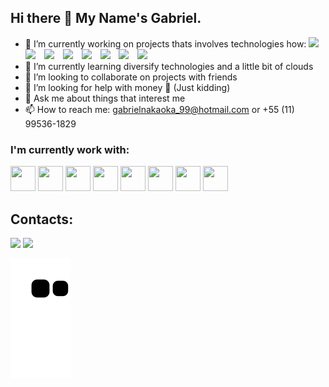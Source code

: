 ## Hi there 👋 My Name's Gabriel.

- 🔭 I’m currently working on projects thats involves technologies how: 
            <img src="https://cdn.jsdelivr.net/gh/devicons/devicon/icons/flutter/flutter-original.svg" width="20" style="padding-right: 10px;" />
            <img src="https://cdn.jsdelivr.net/gh/devicons/devicon/icons/react/react-original-wordmark.svg" width="20" style="padding-right: 10px;" />
            <img src="https://cdn.jsdelivr.net/gh/devicons/devicon/icons/nodejs/nodejs-original.svg" width="20" style="padding-right: 10px;" />
            <img src="https://cdn.jsdelivr.net/gh/devicons/devicon/icons/python/python-original.svg" width="20" style="padding-right: 10px;" />
            <img src="https://cdn.jsdelivr.net/gh/devicons/devicon/icons/nextjs/nextjs-line.svg" width="20" style="padding-right: 10px;" />
            <img src="https://cdn.jsdelivr.net/gh/devicons/devicon/icons/bash/bash-original.svg" width="20" style="padding-right: 10px;" />
            <img src="https://cdn.jsdelivr.net/gh/devicons/devicon/icons/git/git-original.svg" width="20" style="padding-right: 10px;" />
            <img src="https://cdn.jsdelivr.net/gh/devicons/devicon/icons/github/github-original.svg" width="20" style="padding-right: 10px;" />
- 🌱 I’m currently learning diversify technologies and a little bit of clouds
- 👯 I’m looking to collaborate on projects with friends
- 🤔 I’m looking for help with money 💸 (Just kidding)
- 💬 Ask me about things that interest me
- 📫 How to reach me: gabrielnakaoka_99@hotmail.com or +55 (11) 99536-1829


### I'm currently work with:

<img src="https://cdn.jsdelivr.net/gh/devicons/devicon/icons/react/react-original.svg" width="40" height="40" /> <img src="https://cdn.jsdelivr.net/gh/devicons/devicon/icons/nodejs/nodejs-original.svg" width="40" height="40" /> <img src="https://cdn.jsdelivr.net/gh/devicons/devicon/icons/nextjs/nextjs-original.svg" width="40" height="40" /> <img src="https://cdn.jsdelivr.net/gh/devicons/devicon/icons/nestjs/nestjs-plain.svg" width="40" height="40" /> <img src="https://cdn.jsdelivr.net/gh/devicons/devicon/icons/mysql/mysql-original.svg" width="40" height="40" /> <img src="https://cdn.jsdelivr.net/gh/devicons/devicon/icons/git/git-original.svg" width="40" height="40" /> <img src="https://cdn.jsdelivr.net/gh/devicons/devicon/icons/github/github-original.svg" width="40" height="40" /> <img src="https://cdn.jsdelivr.net/gh/devicons/devicon/icons/googlecloud/googlecloud-original.svg" width="40" height="40" />

## Contacts:

<div>
<a href = "mailto:contato@gabrielnakaoka_99@hotmail.com"><img src="https://img.shields.io/badge/Gmail-D14836?style=for-the-badge&logo=gmail&logoColor=white" target="_blank"></a>
<a href="https://www.linkedin.com/in/gabriel-nakaoka" target="_blank"><img src="https://img.shields.io/badge/-LinkedIn-%230077B5?style=for-the-badge&logo=linkedin&logoColor=white" target="_blank"></a>   
</div>

![Snake animation](https://github.com/nakaokagabriel/nakaokagabriel/blob/output/github-contribution-grid-snake.svg)